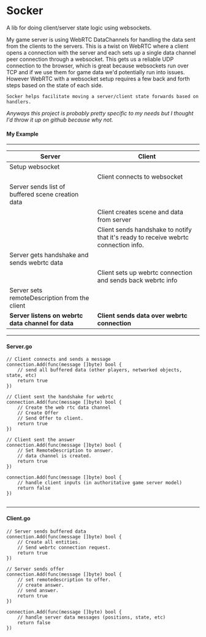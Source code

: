 # Socker

A lib for doing client/server state logic using websockets.

My game server is using WebRTC DataChannels for handling the data sent from the clients to the servers. This is a twist on WebRTC where a client opens a connection with the server and each sets up a single data channel peer connection through a websocket. This gets us a reliable UDP connection to the browser, which is great because websockets run over TCP and if we use them for game data we'd potentially run into issues. However WebRTC with a websocket setup requires a few back and forth steps based on the state of each side.

`Socker helps facilitate moving a server/client state forwards based on handlers.`


_Anyways this project is probably pretty specific to my needs but I thought I'd throw it up on github because why not._   

#### My Example 
___

|Server|Client|
|------|------|
|Setup websocket| |
| | Client connects to websocket
|Server sends list of buffered scene creation data| |
| |Client creates scene and data from server|
| | Client sends handshake to notify that it's ready to receive webrtc connection info.
|Server gets handshake and sends webrtc data | |
| | Client sets up webrtc connection and sends back webrtc info|
| Server sets remoteDescription from the client| |
| **Server listens on webrtc data channel for data** | **Client sends data over webrtc connection** |


___

#### Server.go

``` 
// Client connects and sends a message 
connection.Add(func(message []byte) bool {
    // send all buffered data (other players, networked objects, state, etc)                 
    return true
})

// Client sent the handshake for webrtc 
connection.Add(func(message []byte) bool {
    // Create the web rtc data channel
    // Create Offer
    // Send Offer to client.
    return true
})

// Client sent the answer
connection.Add(func(message []byte) bool {
    // Set RemoteDescription to answer.
    // data channel is created.
    return true
})

connection.Add(func(message []byte) bool {
    // handle client inputs (in authoritative game server model)
    return false
})


 ```
 ___
 
#### Client.go

``` 
// Server sends buffered data
connection.Add(func(message []byte) bool {
    // Create all entities. 
    // Send webrtc connection request.                
    return true
})

// Server sends offer 
connection.Add(func(message []byte) bool {
    // set remotedescription to offer.
    // create answer.
    // send answer.
    return true
})

connection.Add(func(message []byte) bool {
    // handle server data messages (positions, state, etc)
    return false
})
 ```

